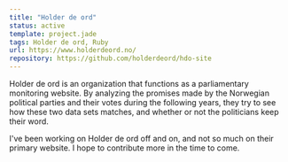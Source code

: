 ```yaml
---
title: "Holder de ord"
status: active
template: project.jade
tags: Holder de ord, Ruby
url: https://www.holderdeord.no/
repository: https://github.com/holderdeord/hdo-site
---
```


Holder de ord is an organization that functions as a parliamentary monitoring website. By analyzing the promises made by the Norwegian political parties and their votes during the following years, they try to see how these two data sets matches, and whether or not the politicians keep their word.

I've been working on Holder de ord off and on, and not so much on their primary website. I hope to contribute more in the time to come.